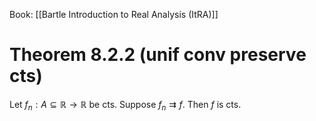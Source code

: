 Book: [[Bartle Introduction to Real Analysis (ItRA)]]
# Theorem 8.2.2 (unif conv preserve cts)
Let $f_{n}:A\subseteq \mathbb{R}\to \mathbb{R}$ be cts.
Suppose $f_{n}\rightrightarrows f$.
Then $f$ is cts.